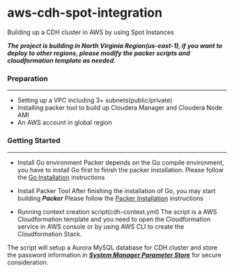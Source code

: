 # aws-cdh-spot-integration
Building up a CDH cluster in AWS by using Spot Instances

***The project is building in North Virginia Region(us-east-1), if you want to deploy to other regions, please modify the packer scripts and cloudformation template as needed.***

### Preparation
---
- Setting up a VPC including 3+ subnets(public/private)
- Installing packer tool to build up Cloudera Manager and Cloudera Node AMI
- An AWS account in global region

### Getting Started
---
- Install Go environment
Packer depends on the Go compile environment, you have to install Go first to finish the packer installation.
Please follow the [Go Installation](https://golang.org/doc/install) instructions 

- Install Packer Tool 
After finishing the installation of Go, you may start building ***Packer***
Please follow the [Packer Installation](https://www.packer.io/intro/getting-started/install.html) instructions

- Running context creation script(cdh-context.yml)
The script is a AWS Cloudformation template and you need to open the Cloudformation service in AWS console or by using AWS CLI to create the Cloudformation Stack.

The script will setup a Aurora MySQL database for CDH cluster and store the password information in [***System Manager Parameter Store***](https://docs.aws.amazon.com/systems-manager/latest/userguide/systems-manager-paramstore.html) for secure consideration.

